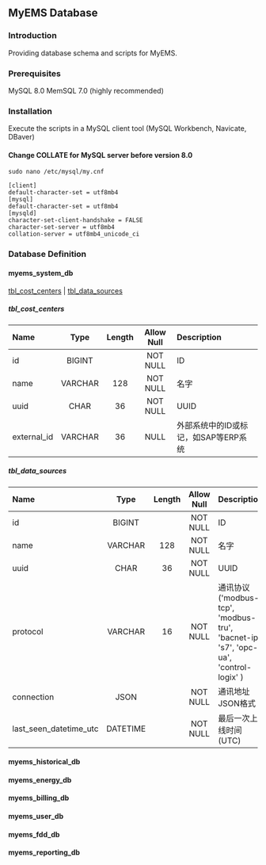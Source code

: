 ## MyEMS Database

### Introduction

Providing database schema and scripts for MyEMS.


### Prerequisites

MySQL 8.0
MemSQL 7.0 (highly recommended)


### Installation

Execute  the scripts in a MySQL client tool (MySQL Workbench, Navicate, DBaver)

#### Change COLLATE for MySQL server before version 8.0
```
sudo nano /etc/mysql/my.cnf
```
```
[client]
default-character-set = utf8mb4
[mysql]
default-character-set = utf8mb4
[mysqld]
character-set-client-handshake = FALSE
character-set-server = utf8mb4
collation-server = utf8mb4_unicode_ci
```

### Database Definition

#### myems_system_db
[tbl_cost_centers](#tbl_cost_centers) | [tbl_data_sources](#tbl_data_sources)

##### tbl_cost_centers

| Name      | Type     | Length     | Allow Null | Description
| :---          |    :----:   |  :----:       |  :----:       |     :---         |
| id            |   BIGINT    |             | NOT NULL | ID
| name      | VARCHAR |     128    | NOT NULL   | 名字
| uuid       | CHAR         | 36          | NOT NULL  | UUID
| external_id   | VARCHAR | 36 |    NULL | 外部系统中的ID或标记，如SAP等ERP系统


##### tbl_data_sources

| Name      | Type     | Length     | Allow Null | Description
| :---          |    :----:   |  :----:       |  :----:       |     :---         |
| id            |   BIGINT    |              | NOT NULL | ID
| name      | VARCHAR |     128    | NOT NULL | 名字
| uuid       | CHAR         | 36          | NOT NULL | UUID
| protocol   | VARCHAR | 16        | NOT NULL | 通讯协议 ('modbus-tcp', 'modbus-tru', 'bacnet-ip', 's7', 'opc-ua', 'control-logix' )
| connection   | JSON |   |  NOT NULL | 通讯地址 JSON格式
| last_seen_datetime_utc   | DATETIME |   |  NOT NULL | 最后一次上线时间(UTC)


#### myems_historical_db

#### myems_energy_db

#### myems_billing_db

#### myems_user_db

#### myems_fdd_db

#### myems_reporting_db
